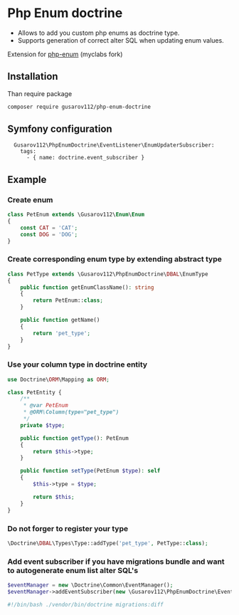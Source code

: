 # Php Enum doctrine

* Allows to add you custom php enums as doctrine type.
* Supports generation of correct alter SQL when updating enum values.

Extension for [php-enum](https://github.com/gusarov112/php-enum) (myclabs fork)

## Installation

Than require package
```bash
composer require gusarov112/php-enum-doctrine
```

## Symfony configuration
```
  Gusarov112\PhpEnumDoctrine\EventListener\EnumUpdaterSubscriber:
    tags:
      - { name: doctrine.event_subscriber }
```

## Example

### Create enum
```php
class PetEnum extends \Gusarov112\Enum\Enum
{
    const CAT = 'CAT';
    const DOG = 'DOG';
}
```
### Create corresponding enum type by extending abstract type
```php
class PetType extends \Gusarov112\PhpEnumDoctrine\DBAL\EnumType
{
    public function getEnumClassName(): string
    {
        return PetEnum::class;
    }

    public function getName()
    {
        return 'pet_type';
    }
}
```
### Use your column type in doctrine entity
```php
use Doctrine\ORM\Mapping as ORM;

class PetEntity {
    /**
     * @var PetEnum
     * @ORM\Column(type="pet_type")
     */
    private $type;

    public function getType(): PetEnum
    {
        return $this->type;
    }

    public function setType(PetEnum $type): self
    {
        $this->type = $type;

        return $this;
    }
}
```
### Do not forger to register your type
```php
\Doctrine\DBAL\Types\Type::addType('pet_type', PetType::class);
```
### Add event subscriber if you have migrations bundle and want to autogenerate enum list alter SQL's
```php
$eventManager = new \Doctrine\Common\EventManager();
$eventManager->addEventSubscriber(new \Gusarov112\PhpEnumDoctrine\EventListener\EnumUpdaterSubscriber());

#!/bin/bash ./vendor/bin/doctrine migrations:diff
```
